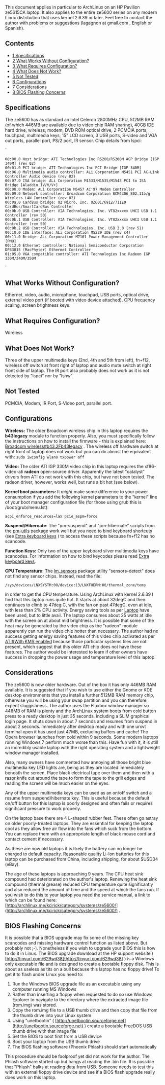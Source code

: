 This document applies in particular to ArchLinux on an HP Pavilion ze5615CA laptop. It also applies to the entire ze5600 series on any modern Linux distribution that uses kernel 2.6.39 or later. Feel free to contact the author with problems or suggestions (lagagnon at gmail.com , English or Spanish).

## Contents

*   [1 Specifications](#Specifications)
*   [2 What Works Without Configuration?](#What_Works_Without_Configuration.3F)
*   [3 What Requires Configuration?](#What_Requires_Configuration.3F)
*   [4 What Does Not Work?](#What_Does_Not_Work.3F)
*   [5 Not Tested](#Not_Tested)
*   [6 Configurations](#Configurations)
*   [7 Considerations](#Considerations)
*   [8 BIOS Flashing Concerns](#BIOS_Flashing_Concerns)

## Specifications

The ze5600 has as standard an Intel Celeron 2800MHz CPU, 512MB RAM (of which 446MB are available due to video chip RAM sharing), 40GB IDE hard drive, wireless, modem, DVD ROM optical drive, 2 PCMCIA ports, touchpad, multimedia keys, 15" LCD screen, 3 USB ports, S-video and VGA out ports, parallel port, PS/2 port, IR sensor. Chip details from lspci:

`
```
00:00.0 Host bridge: ATI Technologies Inc RS200/RS200M AGP Bridge [IGP 340M] (rev 02)
00:01.0 PCI bridge: ATI Technologies Inc PCI Bridge [IGP 340M]
00:06.0 Multimedia audio controller: ALi Corporation M5451 PCI AC-Link Controller Audio Device (rev 02)
00:07.0 ISA bridge: ALi Corporation M1533/M1535/M1543 PCI to ISA Bridge [Aladdin IV/V/V+]
00:08.0 Modem: ALi Corporation M5457 AC'97 Modem Controller
00:09.0 Network controller: Broadcom Corporation BCM4306 802.11b/g Wireless LAN Controller (rev 02)
00:0a.0 CardBus bridge: O2 Micro, Inc. OZ601/6912/711E0 CardBus/SmartCardBus Controller
00:0b.0 USB Controller: VIA Technologies, Inc. VT82xxxxx UHCI USB 1.1 Controller (rev 50)
00:0b.1 USB Controller: VIA Technologies, Inc. VT82xxxxx UHCI USB 1.1 Controller (rev 50)
00:0b.2 USB Controller: VIA Technologies, Inc. USB 2.0 (rev 51)
00:10.0 IDE interface: ALi Corporation M5229 IDE (rev c4)
00:11.0 Bridge: ALi Corporation M7101 Power Management Controller [PMU]
00:12.0 Ethernet controller: National Semiconductor Corporation DP83815 (MacPhyter) Ethernet Controller
01:05.0 VGA compatible controller: ATI Technologies Inc Radeon IGP 330M/340M/350M

```
`

## What Works Without Configuration?

Ethernet, video, audio, microphone, touchpad, USB ports, optical drive, external video port (if booted with video device attached), CPU frequency scaling, screen brightness keys.

## What Requires Configuration?

Wireless

## What Does Not Work?

Three of the upper multimedia keys (2nd, 4th and 5th from left), fn+f12, wireless off switch at front right of laptop and audio mute switch at right front side of laptop. The IR port also probably does not work as it is not detected by "lspci" nor by "lshw".

## Not Tested

PCMCIA, Modem, IR Port, S-Video port, parallel port.

## Configurations

**Wireless:** The older Broadcom wireless chip in this laptop requires the **b43legacy** module to function properly. Also, you must specifically follow the instructions on how to install the firmware - this is explained here: [Broadcom wireless#b43.2Fb43legacy](/index.php/Broadcom_wireless#b43.2Fb43legacy "Broadcom wireless") . The wireless off hardware switch at right front of laptop does not work but you can do almost the equivalent with: `sudo iwconfig wlan0 txpower off`

**Video:** The older ATI IGP 330M video chip in this laptop requires the xf86-video-ati **radeon** open-source driver. Apparently the latest "catalyst" drivers from ATI do not work with this chip, but have not been tested. The radeon driver, however, works well, but runs a bit hot (see below).

**Kernel boot parameters:** It *might* make some difference to your power consumption if you add the following kernel parameters to the "kernel" line of your boot manager configuration file (for those using grub this is /boot/grub/menu.lst):

`acpi_enforce_resources=lax pcie_aspm=force`

**Suspend/Hibernate:** The "pm-suspend" and "pm-hibernate" scripts from the [pm-utils](/index.php/Pm-utils "Pm-utils") package work well but you need to bind keyboard shortcuts (see [Extra keyboard keys](/index.php/Extra_keyboard_keys "Extra keyboard keys") ) to access these scripts because fn+f12 has no scancode.

**Function Keys:** Only two of the upper keyboard silver multimedia keys have scancodes. For information on how to bind keycodes please read [Extra keyboard keys](/index.php/Extra_keyboard_keys "Extra keyboard keys").

**CPU Temperature:** The [lm_sensors](/index.php/Lm_sensors "Lm sensors") package utility "sensors-detect" does not find any sensor chips. Instead, read the file:

`/sys/devices/LNXSYSTM:00/device:13/LNXTHERM:00/thermal_zone/temp`

in order to get the CPU temperature. Using ArchLinux with kernel 2.6.39 I find that this laptop runs quite hot. It starts at about 32degC and then continues to climb to 47deg C, with the fan on past 47degC, even at idle, with less than 2% CPU activity. Energy saving tools as per [Laptop](/index.php/Laptop "Laptop") have been used, but to little avail. The laptop consumes about 25 watts at idle with the screen on at about mid brightness. It is possible that some of the heat may be generated by the video chip as the "radeon" module apparently can run the video chip hotter than necessary. The author had no success getting energy saving features of this video chip activated as per [ATI#With KMS enabled](/index.php/ATI#With_KMS_enabled "ATI") because those particular systems files are not present, which suggest that this older ATI chip does not have these features. The author would be interested to learn if other owners have success in dropping the power usage and temperature level of this laptop.

## Considerations

The ze5600 is now older hardware. Out of the box it has only 446MB RAM available. It is suggested that if you wish to use either the Gnome or KDE desktop environments that you install a further 512MB RAM memory chip, otherwise you will be using your swap partition and you can therefore expect sluggishness. The author uses the Fluxbox window manager so 446MB of RAM is plenty and the ArchLinux system boots from cold button press to a ready desktop in just 35 seconds, including a SLiM graphical login page. It shuts down in about 7 seconds and resumes from suspend in about 2 seconds. Immediately after desktop ready and with one urxvt terminal open it has used just 47MB, excluding buffers and cache! The Opera browser launches from cold within 9 seconds. Some modern laptops running Windows 7 perform much worse than this. Have fun with it, it is still an incredibly usable laptop with the right operating system and a lightweight window manager installed.

Also, many owners have commented how annoying all those bright blue multimedia key LED lights are, being as they are located immediately beneath the screen. Place black electrical tape over them and then with a razor knife cut around the tape to form the tape to the grill edges and reading the screen will be much easier on the eyes.

Any of the upper multimedia keys can be used as an on/off switch and a resume from suspend/hibernate key. This is useful because the default on/off button for this laptop is poorly designed and often fails or requires significant pressure to work properly.

On the laptop base there are 4 L-shaped rubber feet. These often go astray on older poorly-treated laptops. They are essential for keeping the laptop cool as they allow free air flow into the fans which suck from the bottom. You can replace them with an appropriate length of black mouse cord and contact cement if necessary.

As these are now old laptops it is likely the battery can no longer be charged to default capacity. Reasonable quality Li-Ion batteries for this laptop can be purchased from China, including shipping, for about $USD34 (eBay).

The age of these laptops is approaching 9 years. The CPU heat sink compound had deteriorated on the author's laptop. Renewing the heat sink compound (thermal grease) reduced CPU temperature quite significantly and also reduced the amount of time and the speed at which the fans run. If you wish to do this to your laptop you need the service manual, a link to which can be found here: [http://archlinux.me/kcirick/category/systems/ze5600/](http://archlinux.me/kcirick/category/systems/ze5600/) .

## BIOS Flashing Concerns

It is possible that a BIOS upgrade may fix some of the missing key scancodes and missing hardware control function as listed above. But probably not ;-). Nonetheless if you wish to upgrade your BIOS this is how to do it in Linux. The BIOS upgrade download at the HP support website ( [http://tinyurl.com/629wd38](http://tinyurl.com/629wd38) ) is a Windows only executable file and is designed to create a bootable floppy disk. This is about as useless as tits on a bull because this laptop has no floppy drive! To get it to flash under Linux you need to:

1.  Run the Windows BIOS upgrade file as an executable using any computer running MS Windows
2.  Rather than inserting a floppy when requested to do so use Windows Explorer to navigate to the directory where the extracted image file (rom.img) was stored.
3.  Copy the rom.img file to a USB thumb drive and then copy that file from the thumb drive into your Linux system
4.  Using "unetbootin" ( [http://unetbootin.sourceforge.net](http://unetbootin.sourceforge.net) ) create a bootable FreeDOS USB thumb drive with that image file
5.  Set the BIOS to boot first from a USB device
6.  Boot your laptop from the USB thumb drive
7.  The BIOS flashing software (Phoenix Phlash) should start automatically

This procedure should be foolproof yet did not work for the author. The Phlash software started up but hangs at reading the .bin file. It is possible that "Phlash" balks at reading data from USB. Someone needs to test this with an external floppy drive device and see if a BIOS flash upgrade really does work on this laptop.